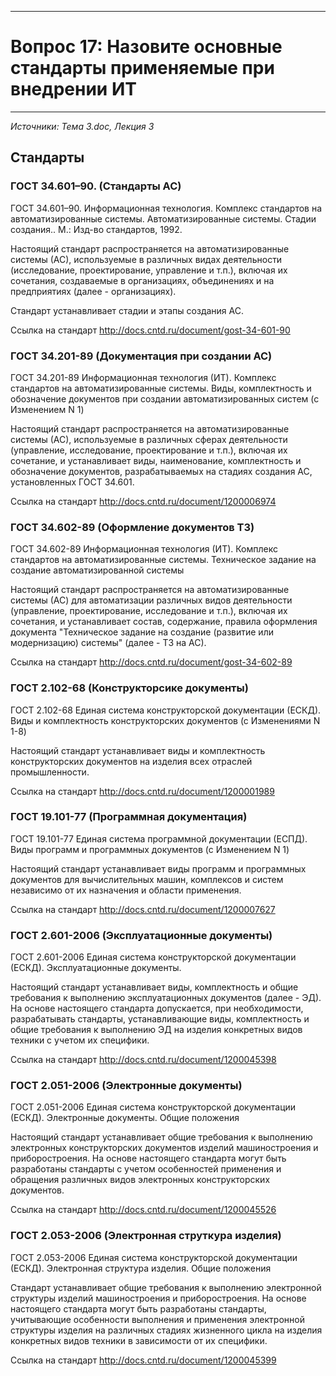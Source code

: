 ___
# Вопрос 17:	Назовите основные стандарты применяемые при внедрении ИТ
___

*Источники: Тема 3.doc, Лекция 3*

## Стандарты

### ГОСТ 34.601–90. (Стандарты АС)
ГОСТ 34.601–90. Информационная технология. Комплекс стандартов на автоматизированные системы. Автоматизированные системы. Стадии создания.. М.: Изд-во стандартов, 1992.

Настоящий стандарт распространяется на автоматизированные системы (АС), используемые в различных видах деятельности (исследование, проектирование, управление и т.п.), включая их сочетания, создаваемые в организациях, объединениях и на предприятиях (далее - организациях).

Стандарт устанавливает стадии и этапы создания АС.

Ссылка на стандарт http://docs.cntd.ru/document/gost-34-601-90


### ГОСТ 34.201-89 (Документация при создании АС)
ГОСТ 34.201-89 Информационная технология (ИТ). Комплекс стандартов на автоматизированные системы. Виды, комплектность и обозначение документов при создании автоматизированных систем (с Изменением N 1)

Настоящий стандарт распространяется на автоматизированные системы (АС), используемые в различных сферах деятельности (управление, исследование, проектирование и т.п.), включая их сочетание, и устанавливает виды, наименование, комплектность и обозначение документов, разрабатываемых на стадиях создания АС, установленных ГОСТ 34.601.

Ссылка на стандарт http://docs.cntd.ru/document/1200006974


### ГОСТ 34.602-89 (Оформление документов ТЗ)
ГОСТ 34.602-89 Информационная технология (ИТ). Комплекс стандартов на автоматизированные системы. Техническое задание на создание автоматизированной системы

Настоящий стандарт распространяется на автоматизированные системы (АС) для автоматизации различных видов деятельности (управление, проектирование, исследование и т.п.), включая их сочетания, и устанавливает состав, содержание, правила оформления документа "Техническое задание на создание (развитие или модернизацию) системы" (далее - ТЗ на АС).

Ссылка на стандарт http://docs.cntd.ru/document/gost-34-602-89

### ГОСТ 2.102-68 (Конструкторсике документы)
ГОСТ 2.102-68 Единая система конструкторской документации (ЕСКД). Виды и комплектность конструкторских документов (с Изменениями N 1-8)

Настоящий стандарт устанавливает виды и комплектность конструкторских документов на изделия всех отраслей промышленности.

Ссылка на стандарт http://docs.cntd.ru/document/1200001989

### ГОСТ 19.101-77 (Программная документация)
ГОСТ 19.101-77 Единая система программной документации (ЕСПД). Виды программ и программных документов (с Изменением N 1)

Настоящий стандарт устанавливает виды программ и программных документов для вычислительных машин, комплексов и систем независимо от их назначения и области применения.

Ссылка на стандарт http://docs.cntd.ru/document/1200007627

### ГОСТ 2.601-2006 (Эксплуатационные документы)
ГОСТ 2.601-2006 Единая система конструкторской документации (ЕСКД). Эксплуатационные документы.

Настоящий стандарт устанавливает виды, комплектность и общие требования к выполнению эксплуатационных документов (далее - ЭД).
На основе настоящего стандарта допускается, при необходимости, разрабатывать стандарты, устанавливающие виды, комплектность и общие требования к выполнению ЭД на изделия конкретных видов техники с учетом их специфики. 

Ссылка на стандарт http://docs.cntd.ru/document/1200045398


### ГОСТ 2.051-2006 (Электронные документы)
ГОСТ 2.051-2006 Единая система конструкторской документации (ЕСКД). Электронные документы. Общие положения

Настоящий стандарт устанавливает общие требования к выполнению электронных конструкторских документов изделий машиностроения и приборостроения.
На основе настоящего стандарта могут быть разработаны стандарты с учетом особенностей применения и обращения различных видов электронных конструкторских документов.

Ссылка на стандарт http://docs.cntd.ru/document/1200045526

### ГОСТ 2.053-2006 (Электронная струткура изделия)
ГОСТ 2.053-2006 Единая система конструкторской документации (ЕСКД). Электронная структура изделия. Общие положения

Стандарт устанавливает общие требования к выполнению электронной структуры изделий машиностроения и приборостроения.
На основе настоящего стандарта могут быть разработаны стандарты, учитывающие особенности выполнения и применения электронной структуры изделия на различных стадиях жизненного цикла на изделия конкретных видов техники в зависимости от их специфики.

Ссылка на стандарт http://docs.cntd.ru/document/1200045399



